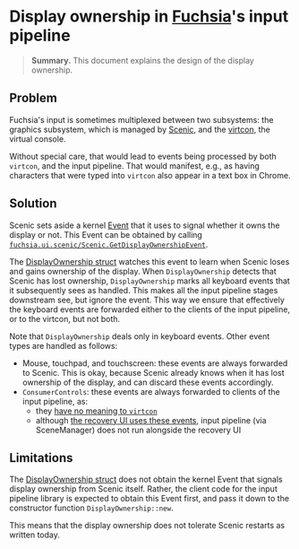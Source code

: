 # Display ownership in [Fuchsia][fx]'s input pipeline

[fx]: https://fuchsia.dev

> **Summary.** This document explains the design of the display ownership.

## Problem

Fuchsia's input is sometimes multiplexed between two subsystems: the graphics
subsystem, which is managed by [Scenic][scenic], and the [virtcon][vc], the
virtual console.

Without special care, that would lead to events being processed by both
`virtcon`, and the input pipeline. That would manifest, e.g., as having
characters that were typed into `virtcon` also appear in a text box
in Chrome.

## Solution 

Scenic sets aside a kernel [Event][ev] that it uses to signal whether
it owns the display or not.  This Event can be obtained by calling
[`fuchsia.ui.scenic/Scenic.GetDisplayOwnershipEvent`][doe].

The [DisplayOwnership struct][disp-own] watches this event to learn when
Scenic loses and gains ownership of the display. When `DisplayOwnership` detects
that Scenic has lost ownership, `DisplayOwnership` marks all keyboard events that
it subsequently sees as handled.  This makes all the input pipeline stages downstream
see, but ignore the event. This way we ensure that effectively the keyboard events
are forwarded either to the clients of the input pipeline, or to the virtcon,
but not both.

Note that `DisplayOwnership` deals only in keyboard events. Other event
types are handled as follows:
* Mouse, touchpad, and touchscreen: these events are always forwarded to
  Scenic. This is okay, because Scenic already knows when it has lost ownership
  of the display, and can discard these events accordingly. 
* `ConsumerControls`: these events are always forwarded to clients of the
  input pipeline, as:
  * they [have no meaning to `virtcon`][virtcon-no-cc]
  * although [the recovery UI uses these events][recovery-cc], input pipeline
    (via SceneManager) does not run alongside the recovery UI

## Limitations

The [DisplayOwnership struct][disp-own] does not obtain the kernel Event that
signals display ownership from Scenic itself.  Rather, the client code for the
input pipeline library is expected to obtain this Event first, and pass it down
to the constructor function `DisplayOwnership::new`.

This means that the display ownership does not tolerate Scenic restarts
as written today.

[ev]: https://fuchsia.dev/fuchsia-src/reference/kernel_objects/event
[scenic]: https://fuchsia.dev/fuchsia-src/development/graphics/scenic
[vc]: https://fuchsia.dev/fuchsia-src/contribute/governance/rfcs/0094_carnelian_virtcon
[doe]: https://fuchsia.dev/reference/fidl/fuchsia.ui.scenic#Scenic.GetDisplayOwnershipEvent
[disp-own]: https://cs.opensource.google/fuchsia/fuchsia/+/main:src/ui/lib/input_pipeline/src/display_ownership.rs?q=%22struct%20DisplayOwnership%22
[virtcon-no-cc]: https://cs.opensource.google/search?q=input::&sq=&ss=fuchsia%2Ffuchsia:src%2Fbringup%2Fbin%2Fvirtcon%2Fsrc%2F
[recovery-cc]: https://cs.opensource.google/search?q=file:recovery%20consumercontrol&sq=&ss=fuchsia%2Ffuchsia